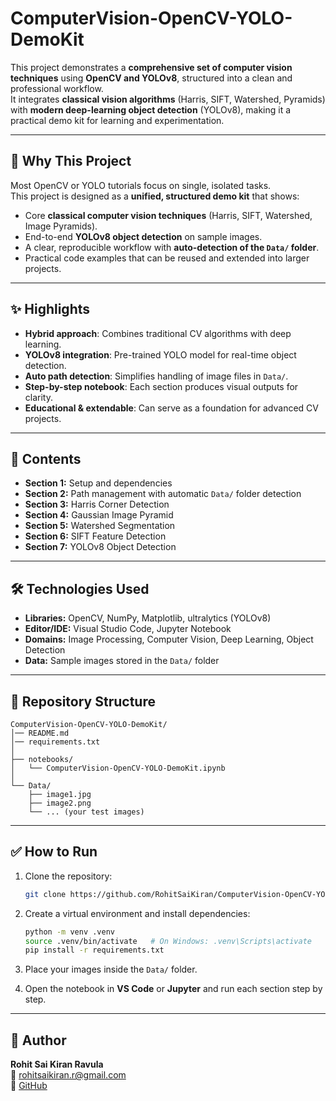# ComputerVision-OpenCV-YOLO-DemoKit

This project demonstrates a **comprehensive set of computer vision techniques** using **OpenCV and YOLOv8**, structured into a clean and professional workflow.  
It integrates **classical vision algorithms** (Harris, SIFT, Watershed, Pyramids) with **modern deep-learning object detection** (YOLOv8), making it a practical demo kit for learning and experimentation.

---

## 📌 Why This Project

Most OpenCV or YOLO tutorials focus on single, isolated tasks.  
This project is designed as a **unified, structured demo kit** that shows:

- Core **classical computer vision techniques** (Harris, SIFT, Watershed, Image Pyramids).
- End-to-end **YOLOv8 object detection** on sample images.
- A clear, reproducible workflow with **auto-detection of the `Data/` folder**.
- Practical code examples that can be reused and extended into larger projects.

---

## ✨ Highlights

- **Hybrid approach**: Combines traditional CV algorithms with deep learning.
- **YOLOv8 integration**: Pre-trained YOLO model for real-time object detection.
- **Auto path detection**: Simplifies handling of image files in `Data/`.
- **Step-by-step notebook**: Each section produces visual outputs for clarity.
- **Educational & extendable**: Can serve as a foundation for advanced CV projects.

---

## 📖 Contents

- **Section 1:** Setup and dependencies
- **Section 2:** Path management with automatic `Data/` folder detection
- **Section 3:** Harris Corner Detection
- **Section 4:** Gaussian Image Pyramid
- **Section 5:** Watershed Segmentation
- **Section 6:** SIFT Feature Detection
- **Section 7:** YOLOv8 Object Detection

---

## 🛠️ Technologies Used

- **Libraries:** OpenCV, NumPy, Matplotlib, ultralytics (YOLOv8)
- **Editor/IDE:** Visual Studio Code, Jupyter Notebook
- **Domains:** Image Processing, Computer Vision, Deep Learning, Object Detection
- **Data:** Sample images stored in the `Data/` folder

---

## 📂 Repository Structure

```
ComputerVision-OpenCV-YOLO-DemoKit/
│── README.md
│── requirements.txt
│
├── notebooks/
│   └── ComputerVision-OpenCV-YOLO-DemoKit.ipynb
│
└── Data/
    ├── image1.jpg
    ├── image2.png
    └── ... (your test images)
```

---

## ✅ How to Run

1. Clone the repository:

   ```bash
   git clone https://github.com/RohitSaiKiran/ComputerVision-OpenCV-YOLO-DemoKit
   ```

2. Create a virtual environment and install dependencies:

   ```bash
   python -m venv .venv
   source .venv/bin/activate   # On Windows: .venv\Scripts\activate
   pip install -r requirements.txt
   ```

3. Place your images inside the `Data/` folder.

4. Open the notebook in **VS Code** or **Jupyter** and run each section step by step.

---

## 👤 Author

**Rohit Sai Kiran Ravula**  
📧 rohitsaikiran.r@gmail.com  
🔗 [GitHub](https://github.com/RohitSaiKiran)
